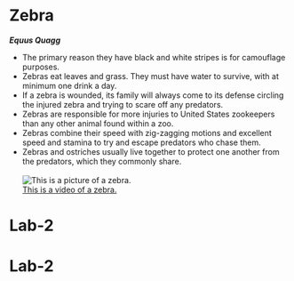 # Zebra <br>
***Equus Quagg*** <br>
   + The primary reason they have black and white stripes is for camouflage purposes. <br>
   + Zebras eat leaves and grass. They must have water to survive, with at minimum one drink a day. <br>
   + If a zebra is wounded, its family will always come to its defense circling the injured zebra and trying to scare off any predators. <br>
   + Zebras are responsible for more injuries to United States zookeepers than any other animal found within a zoo. <br>
   + Zebras combine their speed with zig-zagging motions and excellent speed and stamina to try and escape predators who chase them. <br>
   + Zebras and ostriches usually live together to protect one another from the predators, which they commonly share. <br>  
![This is a picture of a zebra.](https://unsplash.com/photos/UgidX4V13Gc) <br>
[This is a video of a zebra.](https://www.youtube.com/watch?v=kWxnadQI5Qw) <br>
# Lab-2
# Lab-2
